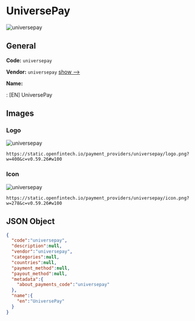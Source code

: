 
# UniversePay 
![universepay](https://static.openfintech.io/payment_providers/universepay/logo.png?w=400&c=v0.59.26#w100)  

## General 
 
**Code:** `universepay` 
 
**Vendor:** `universepay` [show -->](/vendors/universepay/) 
 
**Name:** 
 
:	[EN] UniversePay 
 

## Images 

### Logo 
 
![universepay](https://static.openfintech.io/payment_providers/universepay/logo.png?w=400&c=v0.59.26#w100)  

```
https://static.openfintech.io/payment_providers/universepay/logo.png?w=400&c=v0.59.26#w100
```  

### Icon 
 
![universepay](https://static.openfintech.io/payment_providers/universepay/icon.png?w=278&c=v0.59.26#w100)  

```
https://static.openfintech.io/payment_providers/universepay/icon.png?w=278&c=v0.59.26#w100
```  

## JSON Object 

```json
{
  "code":"universepay",
  "description":null,
  "vendor":"universepay",
  "categories":null,
  "countries":null,
  "payment_method":null,
  "payout_method":null,
  "metadata":{
    "about_payments_code":"universepay"
  },
  "name":{
    "en":"UniversePay"
  }
}
```  
